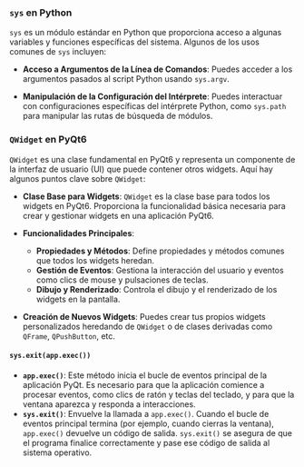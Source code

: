 ### `sys` en Python

`sys` es un módulo estándar en Python que proporciona acceso a algunas variables y funciones específicas del sistema. Algunos de los usos comunes de `sys` incluyen:

- **Acceso a Argumentos de la Línea de Comandos**: Puedes acceder a los argumentos pasados al script Python usando `sys.argv`.
  
- **Manipulación de la Configuración del Intérprete**: Puedes interactuar con configuraciones específicas del intérprete Python, como `sys.path` para manipular las rutas de búsqueda de módulos.


### `QWidget` en PyQt6

`QWidget` es una clase fundamental en PyQt6 y representa un componente de la interfaz de usuario (UI) que puede contener otros widgets. Aquí hay algunos puntos clave sobre `QWidget`:

- **Clase Base para Widgets**: `QWidget` es la clase base para todos los widgets en PyQt6. Proporciona la funcionalidad básica necesaria para crear y gestionar widgets en una aplicación PyQt6.

- **Funcionalidades Principales**:
  - **Propiedades y Métodos**: Define propiedades y métodos comunes que todos los widgets heredan.
  - **Gestión de Eventos**: Gestiona la interacción del usuario y eventos como clics de mouse y pulsaciones de teclas.
  - **Dibujo y Renderizado**: Controla el dibujo y el renderizado de los widgets en la pantalla.

- **Creación de Nuevos Widgets**: Puedes crear tus propios widgets personalizados heredando de `QWidget` o de clases derivadas como `QFrame`, `QPushButton`, etc.

#### **`sys.exit(app.exec())`**

- **`app.exec()`**: Este método inicia el bucle de eventos principal de la aplicación PyQt. Es necesario para que la aplicación comience a procesar eventos, como clics de ratón y teclas del teclado, y para que la ventana aparezca y responda a interacciones.
- **`sys.exit()`**: Envuelve la llamada a `app.exec()`. Cuando el bucle de eventos principal termina (por ejemplo, cuando cierras la ventana), `app.exec()` devuelve un código de salida. `sys.exit()` se asegura de que el programa finalice correctamente y pase ese código de salida al sistema operativo.

